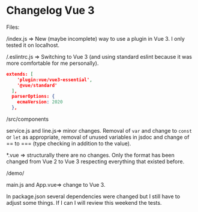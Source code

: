 # Changelog Vue 3



Files: 

/index.js => New (maybe incomplete) way to use a plugin in Vue 3. I only tested it on localhost.

/.eslintrc.js => Switching to Vue 3 (and using standard eslint because it was more comfortable for me personally). 

```json
extends: [
    'plugin:vue/vue3-essential',
    '@vue/standard'
  ],
  parserOptions: {
    ecmaVersion: 2020
  },
```

/src/components

service.js and line.js=> minor changes. Removal of `var` and change to `const` or `let` as appropriate, removal of unused variables in jsdoc and change of == to === (type checking in addition to the value).

*.vue => structurally there are no changes. Only the format has been changed from Vue 2 to Vue 3 respecting everything that existed before.



/demo/

main.js and App.vue=> change to Vue 3.



In package.json several dependencies were changed but I still have to adjust some things. If I can I will review this weekend the tests.
